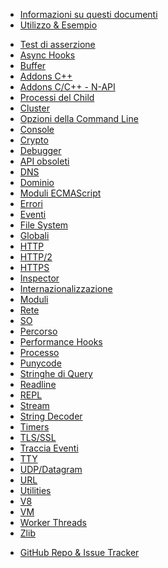 <!--
  NB(chrisdickinson): if you move this file, be sure to update
  tools/doc/html.js to point at the new location.
-->

<!--introduced_in=v0.10.0-->

* [Informazioni su questi documenti](documentation.html)
* [Utilizzo & Esempio](synopsis.html)

<div class="line"></div>

* [Test di asserzione](assert.html)
* [Async Hooks](async_hooks.html)
* [Buffer](buffer.html)
* [Addons C++](addons.html)
* [Addons C/C++ - N-API](n-api.html)
* [Processi del Child](child_process.html)
* [Cluster](cluster.html)
* [Opzioni della Command Line](cli.html)
* [Console](console.html)
* [Crypto](crypto.html)
* [Debugger](debugger.html)
* [API obsoleti](deprecations.html)
* [DNS](dns.html)
* [Dominio](domain.html)
* [Moduli ECMAScript](esm.html)
* [Errori](errors.html)
* [Eventi](events.html)
* [File System](fs.html)
* [Globali](globals.html)
* [HTTP](http.html)
* [HTTP/2](http2.html)
* [HTTPS](https.html)
* [Inspector](inspector.html)
* [Internazionalizzazione](intl.html)
* [Moduli](modules.html)
* [Rete](net.html)
* [SO](os.html)
* [Percorso](path.html)
* [Performance Hooks](perf_hooks.html)
* [Processo](process.html)
* [Punycode](punycode.html)
* [Stringhe di Query](querystring.html)
* [Readline](readline.html)
* [REPL](repl.html)
* [Stream](stream.html)
* [String Decoder](string_decoder.html)
* [Timers](timers.html)
* [TLS/SSL](tls.html)
* [Traccia Eventi](tracing.html)
* [TTY](tty.html)
* [UDP/Datagram](dgram.html)
* [URL](url.html)
* [Utilities](util.html)
* [V8](v8.html)
* [VM](vm.html)
* [Worker Threads](worker_threads.html)
* [Zlib](zlib.html)

<div class="line"></div>

* [GitHub Repo & Issue Tracker](https://github.com/nodejs/node)
